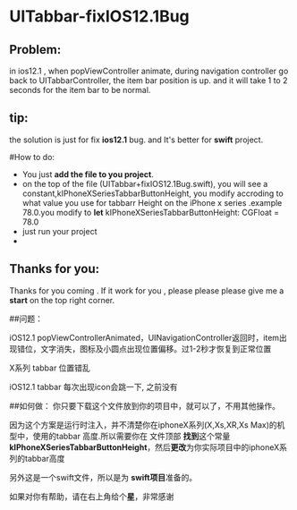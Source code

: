 # UITabbar-fixIOS12.1Bug

## Problem:

 in ios12.1 , when popViewController animate, during  navigation controller go back to  UITabbarController, the item bar position is up. and it will take  1 to 2 seconds for the item bar to  be normal.



## tip:

 the  solution is just for fix   **ios12.1**  bug.  and  It's better for **swift** project. 


#How to do:
 - You just  **add the file to you project**. 
 - on the  top of the file (UITabbar+fixIOS12.1Bug.swift), you will see  a constant,kIPhoneXSeriesTabbarButtonHeight, you modify accroding to  what value you use for tabbarr Height on the iPhone x series   .example 78.0.you modify to  **let** kIPhoneXSeriesTabbarButtonHeight: CGFloat = 78.0
 - just run your project         
 - 


## Thanks for you:
Thanks for you coming . If it work for you , please please please give me a **start**  on the top right corner.



##问题：

iOS12.1 popViewControllerAnimated，UINavigationController返回时，item出现错位，文字消失，图标及小圆点出现位置偏移。过1-2秒才恢复到正常位置

X系列 tabbar 位置错乱

iOS12.1 tabbar 每次出现icon会跳一下, 之前没有



##如何做：
你只要下载这个文件放到你的项目中，就可以了，不用其他操作。

因为这个方案是运行时注入，并不清楚你在iphoneX系列(X,Xs,XR,Xs Max)的机型中，使用的tabbar 高度.所以需要你在 文件顶部 **找到**这个常量**kIPhoneXSeriesTabbarButtonHeight**，然后**更改**为你实际项目中的iphoneX系列的tabbar高度

另外这是一个swift文件，所以是为 **swift项目**准备的。 

如果对你有帮助，请在右上角给个**星**，非常感谢















